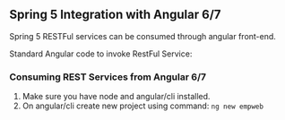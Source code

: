 ## Spring 5 Integration with Angular 6/7

Spring 5 RESTFul services can be consumed through angular front-end.

Standard Angular code to invoke RestFul Service:

    


### Consuming REST Services from Angular 6/7

1. Make sure you have node and angular/cli installed.
2. On angular/cli create new project using command:
    `ng new empweb`

